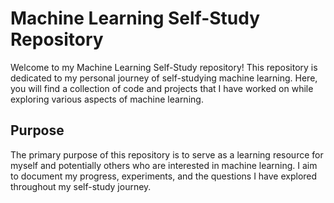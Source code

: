 # Machine Learning Self-Study Repository

Welcome to my Machine Learning Self-Study repository! This repository is dedicated to my personal journey of self-studying machine learning. Here, you will find a collection of code and projects that I have worked on while exploring various aspects of machine learning.

## Purpose

The primary purpose of this repository is to serve as a learning resource for myself and potentially others who are interested in machine learning. I aim to document my progress, experiments, and the questions I have explored throughout my self-study journey.

